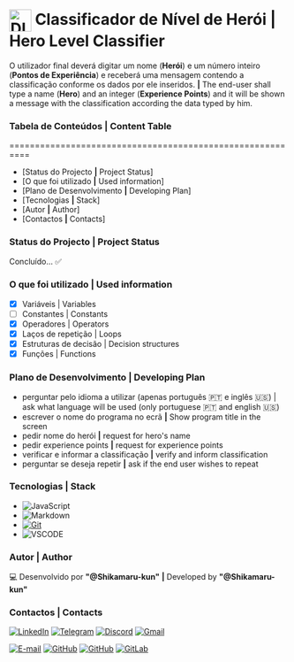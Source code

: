 <h1>
   <a href="https://web.dio.me/users/stefano_lorenzo000/">
   <img align="center" width="40px" alt="DIO logo" src="https://hermes.digitalinnovation.one/assets/diome/logo-minimized.png"></a>
   <span><strong> Classificador de Nível de Herói | Hero Level Classifier</strong></span>
</h1>

O utilizador final deverá digitar um nome (**Herói**) e um número inteiro (**Pontos de Experiência**) e receberá uma mensagem contendo a classificação conforme os dados por ele inseridos. **|** The end-user shall type a name (**Hero**) and an integer (**Experience Points**) and it will be shown a message with the classification according the data typed by him.

### **Tabela de Conteúdos | Content Table**

==========================================================

<!--ts-->
   * [Status do Projecto **|** Project Status]
   * [O que foi utilizado **|** Used information]
   * [Plano de Desenvolvimento **|** Developing Plan]
   * [Tecnologias **|** Stack]
   * [Autor **|** Author]
   * [Contactos **|** Contacts]
<!--te-->

### **Status do Projecto | Project Status**

Concluído... :white_check_mark:

### **O que foi utilizado | Used information**

- [x]  Variáveis | Variables
- [ ]  Constantes | Constants
- [x]  Operadores | Operators
- [x]  Laços de repetição | Loops
- [x]  Estruturas de decisão | Decision structures
- [x]  Funções | Functions

### **Plano de Desenvolvimento | Developing Plan**

- perguntar pelo idioma a utilizar (apenas português :portugal: e inglês :us:) | ask what language will be used (only portuguese :portugal: and english :us:)
- escrever o nome do programa no ecrã **|** Show program title in the screen
- pedir nome do herói **|** request for hero's name 
- pedir experience points **|** request for experience points
- verificar e informar a classificação **|** verify and inform classification
- perguntar se deseja repetir **|** ask if the end user wishes to repeat

### **Tecnologias | Stack**

- ![JavaScript](https://img.shields.io/badge/JavaScript-000?style=for-the-badge&logo=javascript&logoColor=F0DB4F)
- ![Markdown](https://img.shields.io/badge/Markdown-000?style=for-the-badge&logo=markdown)
- [![Git](https://img.shields.io/badge/Git-000?style=for-the-badge&logo=git&logoColor=E94D5F)](https://git-scm.com/doc)
- ![VSCODE](https://img.shields.io/badge/vscode-000?style=for-the-badge&logo=visualstudiocode&logoColor=007ACC)

### **Autor | Author**

:computer: Desenvolvido por **"@Shikamaru-kun"** **|** Developed by **"@Shikamaru-kun"**

### **Contactos | Contacts**

<a href="https://www.linkedin.com/in/st%C3%A9fano-lorenzo-a09b43107/"><img src="https://img.shields.io/badge/LinkedIn-0077B5?style=for-the-badge&logo=linkedin&logoColor=white" alt="LinkedIn"></a>
  <a href="https://t.me/shika-san000"><img src="https://img.shields.io/badge/Telegram-FFF?style=for-the-badge&logo=telegram&logoColor=2CA5E0" alt="Telegram"></a>
  <a href="https://discord.com/channels/@shikamaru_22658/"><img src="https://img.shields.io/badge/Discord-7289DA?style=for-the-badge&logo=discord&logoColor=white" alt="Discord"></a>
  <a href="mailto:stefano.lorenzo000@gmail.com"><img src="https://img.shields.io/badge/Gmail-333333?style=for-the-badge&logo=gmail&logoColor=red" alt="Gmail"></a>
</div>

[![E-mail](https://img.shields.io/badge/-Email-000?style=for-the-badge&logo=microsoft-outlook&logoColor=blue)](mailto:stefan-lorenz000@hotmail.com) [![GitHub](https://img.shields.io/badge/GitHub-000?style=for-the-badge&logo=github&logoColor=blue)](https://github.com/shikamaru-kun1) [![GitHub](https://img.shields.io/badge/GitHub-000?style=for-the-badge&logo=github&logoColor=white)](https://github.com/StefanoLorenzo) [![GitLab](https://img.shields.io/badge/GitLab-000?style=for-the-badge&logo=gitlab&logoColor=orange)](https://gitlab.com/StefanoLorenzo)
